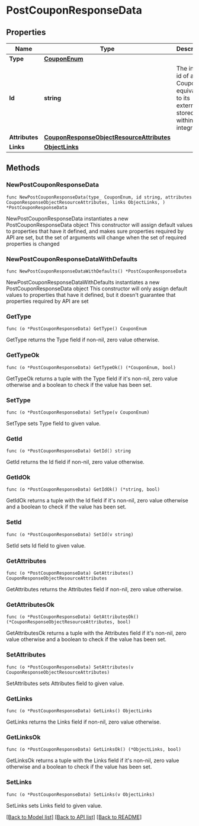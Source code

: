 # PostCouponResponseData

## Properties

Name | Type | Description | Notes
------------ | ------------- | ------------- | -------------
**Type** | [**CouponEnum**](CouponEnum.md) |  | 
**Id** | **string** | The internal id of a Coupon is equivalent to its external id stored within an integration. | 
**Attributes** | [**CouponResponseObjectResourceAttributes**](CouponResponseObjectResourceAttributes.md) |  | 
**Links** | [**ObjectLinks**](ObjectLinks.md) |  | 

## Methods

### NewPostCouponResponseData

`func NewPostCouponResponseData(type_ CouponEnum, id string, attributes CouponResponseObjectResourceAttributes, links ObjectLinks, ) *PostCouponResponseData`

NewPostCouponResponseData instantiates a new PostCouponResponseData object
This constructor will assign default values to properties that have it defined,
and makes sure properties required by API are set, but the set of arguments
will change when the set of required properties is changed

### NewPostCouponResponseDataWithDefaults

`func NewPostCouponResponseDataWithDefaults() *PostCouponResponseData`

NewPostCouponResponseDataWithDefaults instantiates a new PostCouponResponseData object
This constructor will only assign default values to properties that have it defined,
but it doesn't guarantee that properties required by API are set

### GetType

`func (o *PostCouponResponseData) GetType() CouponEnum`

GetType returns the Type field if non-nil, zero value otherwise.

### GetTypeOk

`func (o *PostCouponResponseData) GetTypeOk() (*CouponEnum, bool)`

GetTypeOk returns a tuple with the Type field if it's non-nil, zero value otherwise
and a boolean to check if the value has been set.

### SetType

`func (o *PostCouponResponseData) SetType(v CouponEnum)`

SetType sets Type field to given value.


### GetId

`func (o *PostCouponResponseData) GetId() string`

GetId returns the Id field if non-nil, zero value otherwise.

### GetIdOk

`func (o *PostCouponResponseData) GetIdOk() (*string, bool)`

GetIdOk returns a tuple with the Id field if it's non-nil, zero value otherwise
and a boolean to check if the value has been set.

### SetId

`func (o *PostCouponResponseData) SetId(v string)`

SetId sets Id field to given value.


### GetAttributes

`func (o *PostCouponResponseData) GetAttributes() CouponResponseObjectResourceAttributes`

GetAttributes returns the Attributes field if non-nil, zero value otherwise.

### GetAttributesOk

`func (o *PostCouponResponseData) GetAttributesOk() (*CouponResponseObjectResourceAttributes, bool)`

GetAttributesOk returns a tuple with the Attributes field if it's non-nil, zero value otherwise
and a boolean to check if the value has been set.

### SetAttributes

`func (o *PostCouponResponseData) SetAttributes(v CouponResponseObjectResourceAttributes)`

SetAttributes sets Attributes field to given value.


### GetLinks

`func (o *PostCouponResponseData) GetLinks() ObjectLinks`

GetLinks returns the Links field if non-nil, zero value otherwise.

### GetLinksOk

`func (o *PostCouponResponseData) GetLinksOk() (*ObjectLinks, bool)`

GetLinksOk returns a tuple with the Links field if it's non-nil, zero value otherwise
and a boolean to check if the value has been set.

### SetLinks

`func (o *PostCouponResponseData) SetLinks(v ObjectLinks)`

SetLinks sets Links field to given value.



[[Back to Model list]](../README.md#documentation-for-models) [[Back to API list]](../README.md#documentation-for-api-endpoints) [[Back to README]](../README.md)


